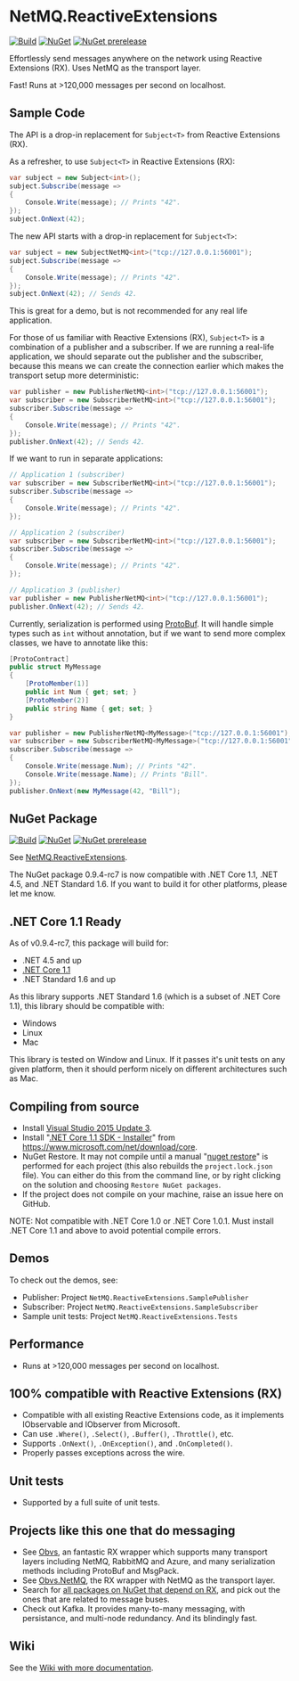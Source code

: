 # NetMQ.ReactiveExtensions

[![Build](https://img.shields.io/appveyor/ci/drewnoakes/netmq-reactiveextensions.svg)](https://ci.appveyor.com/project/drewnoakes/netmq-reactiveextensions) [![NuGet](https://img.shields.io/nuget/v/NetMQ.ReactiveExtensions.svg)](https://www.nuget.org/packages/NetMQ.ReactiveExtensions/) [![NuGet prerelease](https://img.shields.io/nuget/vpre/NetMQ.ReactiveExtensions.svg)](https://www.nuget.org/packages/NetMQ.ReactiveExtensions/)

Effortlessly send messages anywhere on the network using Reactive Extensions (RX). Uses NetMQ as the transport layer. 

Fast! Runs at >120,000 messages per second on localhost.

## Sample Code

The API is a drop-in replacement for `Subject<T>` from Reactive Extensions (RX).

As a refresher, to use `Subject<T>` in Reactive Extensions (RX):

```csharp 
var subject = new Subject<int>();
subject.Subscribe(message =>
{
	Console.Write(message); // Prints "42".
});
subject.OnNext(42);
```

The new API starts with a drop-in replacement for `Subject<T>`:

```csharp
var subject = new SubjectNetMQ<int>("tcp://127.0.0.1:56001");
subject.Subscribe(message =>
{
	Console.Write(message); // Prints "42".
});
subject.OnNext(42); // Sends 42.
```

This is great for a demo, but is not recommended for any real life application.

For those of us familiar with Reactive Extensions (RX), `Subject<T>` is a combination of a publisher and a subscriber. If we are running a real-life application, we should separate out the publisher and the subscriber, because this means we can create the connection earlier which makes the transport setup more deterministic:

```csharp
var publisher = new PublisherNetMQ<int>("tcp://127.0.0.1:56001");
var subscriber = new SubscriberNetMQ<int>("tcp://127.0.0.1:56001");
subscriber.Subscribe(message =>
{
	Console.Write(message); // Prints "42".
});
publisher.OnNext(42); // Sends 42.
```

If we want to run in separate applications:

```csharp
// Application 1 (subscriber)
var subscriber = new SubscriberNetMQ<int>("tcp://127.0.0.1:56001");
subscriber.Subscribe(message =>
{
	Console.Write(message); // Prints "42".
});

// Application 2 (subscriber)
var subscriber = new SubscriberNetMQ<int>("tcp://127.0.0.1:56001");
subscriber.Subscribe(message =>
{
	Console.Write(message); // Prints "42".
});

// Application 3 (publisher)
var publisher = new PublisherNetMQ<int>("tcp://127.0.0.1:56001");
publisher.OnNext(42); // Sends 42.
```

Currently, serialization is performed using [ProtoBuf](https://github.com/mgravell/protobuf-net "ProtoBuf"). It will handle simple types such as `int` without annotation, but if we want to send more complex classes, we have to annotate like this:

```csharp
[ProtoContract]
public struct MyMessage
{
	[ProtoMember(1)]
	public int Num { get; set; }
	[ProtoMember(2)]
	public string Name { get; set; }
}

var publisher = new PublisherNetMQ<MyMessage>("tcp://127.0.0.1:56001");
var subscriber = new SubscriberNetMQ<MyMessage>("tcp://127.0.0.1:56001");
subscriber.Subscribe(message =>
{
	Console.Write(message.Num); // Prints "42".
	Console.Write(message.Name); // Prints "Bill".
});
publisher.OnNext(new MyMessage(42, "Bill"); 
```

## NuGet Package

[![Build](https://img.shields.io/appveyor/ci/drewnoakes/netmq-reactiveextensions.svg)](https://ci.appveyor.com/project/drewnoakes/netmq-reactiveextensions) [![NuGet](https://img.shields.io/nuget/v/NetMQ.ReactiveExtensions.svg)](https://www.nuget.org/packages/NetMQ.ReactiveExtensions/) [![NuGet prerelease](https://img.shields.io/nuget/vpre/NetMQ.ReactiveExtensions.svg)](https://www.nuget.org/packages/NetMQ.ReactiveExtensions/)

See [NetMQ.ReactiveExtensions](https://www.nuget.org/packages/NetMQ.ReactiveExtensions/).

The NuGet package 0.9.4-rc7 is now compatible with .NET Core 1.1, .NET 4.5, and .NET Standard 1.6. If you want to build it for other platforms, please let me know.

## .NET Core 1.1 Ready

As of v0.9.4-rc7, this package will build for:
- .NET 4.5 and up
- [.NET Core 1.1](https://www.microsoft.com/net/download/core)
- .NET Standard 1.6 and up

As this library supports .NET Standard 1.6 (which is a subset of .NET Core 1.1), this library should be compatible with:
- Windows
- Linux
- Mac

This library is tested on Window and Linux. If it passes it's unit tests on any given platform, then it should perform nicely on different architectures such as Mac.

## Compiling from source

- Install [Visual Studio 2015 Update 3](https://www.visualstudio.com/en-us/news/releasenotes/vs2015-update3-vs).
- Install "[.NET Core 1.1 SDK - Installer](https://www.microsoft.com/net/download/core)" from https://www.microsoft.com/net/download/core.
- NuGet Restore. It may not compile until a manual "[nuget restore](https://docs.nuget.org/ndocs/consume-packages/package-restore)" is performed for each project (this also rebuilds the `project.lock.json` file). You can either do this from the command line, or by right clicking on  the solution and choosing `Restore NuGet packages`.
- If the project does not compile on your machine, raise an issue here on GitHub.

NOTE: Not compatible with .NET Core 1.0 or .NET Core 1.0.1. Must install .NET Core 1.1 and above to avoid potential compile errors.

## Demos

To check out the demos, see:
- Publisher: Project `NetMQ.ReactiveExtensions.SamplePublisher`
- Subscriber: Project `NetMQ.ReactiveExtensions.SampleSubscriber`
- Sample unit tests: Project `NetMQ.ReactiveExtensions.Tests`

## Performance

- Runs at >120,000 messages per second on localhost.

## 100% compatible with Reactive Extensions (RX) 

- Compatible with all existing Reactive Extensions code, as it implements IObservable<T> and IObserver<T> from Microsoft.
- Can use `.Where()`, `.Select()`, `.Buffer()`, `.Throttle()`, etc.
- Supports `.OnNext()`, `.OnException()`, and `.OnCompleted()`.
- Properly passes exceptions across the wire.

## Unit tests

- Supported by a full suite of unit tests.

## Projects like this one that do messaging

- See [Obvs](https://github.com/inter8ection/Obvs), an fantastic RX wrapper which supports many transport layers including NetMQ, RabbitMQ and Azure, and many serialization methods including ProtoBuf and MsgPack.
- See [Obvs.NetMQ](https://github.com/inter8ection/Obvs.Netmq), the RX wrapper with NetMQ as the transport layer. 
- Search for [all packages on NuGet that depend on RX](http://nugetmusthaves.com/Dependencies/Rx-Linq), and pick out the ones that are related to message buses.
- Check out Kafka. It provides many-to-many messaging, with persistance, and multi-node redundancy. And its blindingly fast.

## Wiki

See the [Wiki with more documentation](https://github.com/NetMQ/NetMQ.ReactiveExtensions/wiki).



